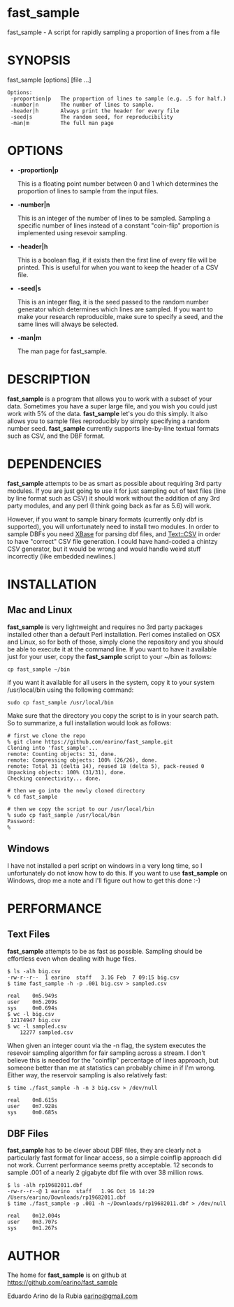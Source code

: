 # fast\_sample

fast\_sample - A script for rapidly sampling a proportion of lines from a file

# SYNOPSIS

fast\_sample \[options\] \[file ...\]

    Options:
     -proportion|p   The proportion of lines to sample (e.g. .5 for half.)
     -number|n       The number of lines to sample.
     -header|h       Always print the header for every file
     -seed|s         The random seed, for reproducibility
     -man|m          The full man page

# OPTIONS

- **-proportion|p**

    This is a floating point number between 0 and 1 which determines the proportion
    of lines to sample from the input files.

- **-number|n**

    This is an integer of the number of lines to be sampled. Sampling a specific 
    number of lines instead of a constant "coin-flip" proportion is implemented
    using resevoir sampling.

- **-header|h**

    This is a boolean flag, if it exists then the first line of every file will be
    printed. This is useful for when you want to keep the header of a CSV file.

- **-seed|s**

    This is an integer flag, it is the seed passed to the random number generator
    which determines which lines are sampled. If you want to make your research
    reproducible, make sure to specify a seed, and the same lines will always
    be selected.

- **-man|m**

    The man page for fast\_sample.

# DESCRIPTION

**fast\_sample** is a program that allows you to work with a subset of your
data. Sometimes you have a super large file, and you wish you could just
work with 5% of the data. **fast\_sample** let's you do this simply. It also
allows you to sample files reproducibly by simply specifying a random
number seed. **fast\_sample** currently supports line-by-line textual 
formats such as CSV, and the DBF format.

# DEPENDENCIES

**fast\_sample** attempts to be as smart as possible about requiring 3rd
party modules. If you are just going to use it for just sampling out of
text files (line by line format such as CSV) it should work without the
addition of any 3rd party modules, and any perl (I think going back as
far as 5.6) will work.

However, if you want to sample binary formats (currently only dbf is
supported), you will unfortunately need to install two modules. In order
to sample DBFs you need [XBase](https://metacpan.org/pod/XBase) for parsing dbf files, and [Text::CSV](https://metacpan.org/pod/Text::CSV)
in order to have "correct" CSV file generation. I could have hand-coded
a chintzy CSV generator, but it would be wrong and would handle weird
stuff incorrectly (like embedded newlines.)

# INSTALLATION

## Mac and Linux

**fast\_sample** is very lightweight and requires no 3rd party packages
installed other than a default Perl installation. Perl comes installed
on OSX and Linux, so for both of those, simply clone the repository
and you should be able to execute it at the command line. If you 
want to have it available just for your user, copy the **fast\_sample**
script to your ~/bin as follows: 

    cp fast_sample ~/bin

if you want it available for all users in the system, copy it to your
system /usr/local/bin using the following command:

    sudo cp fast_sample /usr/local/bin

Make sure that the directory you copy the script to is in your search
path. So to summarize, a full installation would look as follows:

    # first we clone the repo
    % git clone https://github.com/earino/fast_sample.git
    Cloning into 'fast_sample'...
    remote: Counting objects: 31, done.
    remote: Compressing objects: 100% (26/26), done.
    remote: Total 31 (delta 14), reused 18 (delta 5), pack-reused 0
    Unpacking objects: 100% (31/31), done.
    Checking connectivity... done.

    # then we go into the newly cloned directory
    % cd fast_sample

    # then we copy the script to our /usr/local/bin
    % sudo cp fast_sample /usr/local/bin
    Password:
    %

## Windows

I have not installed a perl script on windows in a very long time, so
I unfortunately do not know how to do this. If you want to use 
**fast\_sample** on Windows, drop me a note and I'll figure out how to
get this done :-)

# PERFORMANCE

## Text Files

**fast\_sample** attempts to be as fast as possible. Sampling should be
effortless even when dealing with huge files.

    $ ls -alh big.csv
    -rw-r--r--  1 earino  staff   3.1G Feb  7 09:15 big.csv
    $ time fast_sample -h -p .001 big.csv > sampled.csv

    real    0m5.949s
    user    0m5.209s
    sys     0m0.694s
    $ wc -l big.csv
     12174947 big.csv
    $ wc -l sampled.csv
        12277 sampled.csv

When given an integer count via the -n flag, the system executes the
resevoir sampling algorithm for fair sampling across a stream. I don't
believe this is needed for the "coinflip" percentage of lines approach,
but someone better than me at statistics can probably chime in if I'm
wrong. Either way, the reservoir sampling is also relatively fast:

    $ time ./fast_sample -h -n 3 big.csv > /dev/null

    real    0m8.615s
    user    0m7.928s
    sys     0m0.685s

## DBF Files

**fast\_sample** has to be clever about DBF files, they are clearly not a
particularly fast format for linear access, so a simple coinflip approach
did not work. Current performance seems pretty acceptable. 12 seconds to
sample .001 of a nearly 2 gigabyte dbf file with over 38 million rows.

    $ ls -alh rp19682011.dbf 
    -rw-r--r--@ 1 earino  staff   1.9G Oct 16 14:29 /Users/earino/Downloads/rp19682011.dbf
    $ time ./fast_sample -p .001 -h ~/Downloads/rp19682011.dbf > /dev/null

    real    0m12.004s
    user    0m3.707s
    sys     0m1.267s

# AUTHOR

The home for **fast\_sample** is on github at https://github.com/earino/fast_sample

Eduardo Arino de la Rubia <earino@gmail.com>
